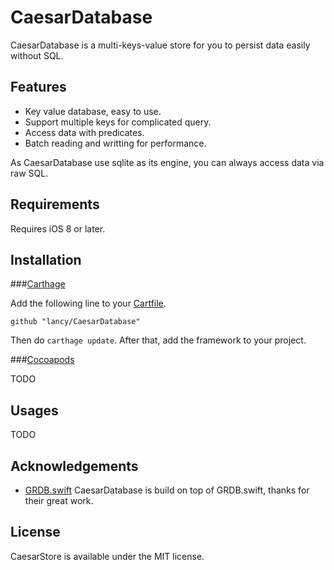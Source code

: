 # CaesarDatabase

CaesarDatabase is a multi-keys-value store for you to persist data easily without SQL.

## Features

* Key value database, easy to use.
* Support multiple keys for complicated query.
* Access data with predicates.
* Batch reading and writting for performance.

As CaesarDatabase use sqlite as its engine, you can always access data via raw SQL.

## Requirements

Requires iOS 8 or later.

## Installation

###[Carthage](https://github.com/Carthage/Carthage#installing-carthage)

Add the following line to your [Cartfile](https://github.com/Carthage/Carthage/blob/master/Documentation/Artifacts.md#cartfile).

```
github "lancy/CaesarDatabase"
```

Then do `carthage update`. After that, add the framework to your project.

###[Cocoapods](https://github.com/CocoaPods/CocoaPods)

TODO

## Usages

TODO

## Acknowledgements
* [GRDB.swift](https://github.com/groue/GRDB.swift) CaesarDatabase is build on top of GRDB.swift, thanks for their great work.

## License
CaesarStore is available under the MIT license.